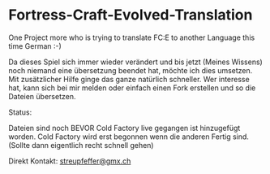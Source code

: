 # Fortress-Craft-Evolved-Translation
One Project more who is trying to translate FC:E to another Language this time German :-)

Da dieses Spiel sich immer wieder verändert und bis jetzt (Meines Wissens) noch niemand eine übersetzung beendet hat, möchte ich dies umsetzen. 
Mit zusätzlicher Hilfe ginge das ganze natürlich schneller. Wer interesse hat, kann sich bei mir melden oder einfach einen Fork erstellen und so die Dateien übersetzen. 

Status:

Dateien sind noch BEVOR Cold Factory live gegangen ist hinzugefügt worden. Cold Factory wird erst begonnen wenn die anderen Fertig sind. (Sollte dann eigentlich recht schnell gehen)

Direkt Kontakt: 
streupfeffer@gmx.ch